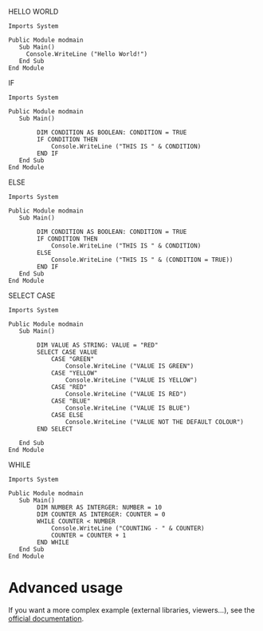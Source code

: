 HELLO WORLD
```vb.net runnable
Imports System

Public Module modmain
   Sub Main()
     Console.WriteLine ("Hello World!")
   End Sub
End Module
```
IF

```vb.net runnable
Imports System

Public Module modmain
   Sub Main()

        DIM CONDITION AS BOOLEAN: CONDITION = TRUE
        IF CONDITION THEN
            Console.WriteLine ("THIS IS " & CONDITION)
        END IF
   End Sub
End Module
```
ELSE

```vb.net runnable
Imports System

Public Module modmain
   Sub Main()

        DIM CONDITION AS BOOLEAN: CONDITION = TRUE
        IF CONDITION THEN
            Console.WriteLine ("THIS IS " & CONDITION)
        ELSE
            Console.WriteLine ("THIS IS " & (CONDITION = TRUE))
        END IF
   End Sub
End Module
```

SELECT CASE

```vb.net runnable
Imports System

Public Module modmain
   Sub Main()

        DIM VALUE AS STRING: VALUE = "RED"
        SELECT CASE VALUE
            CASE "GREEN"
                Console.WriteLine ("VALUE IS GREEN")
            CASE "YELLOW"
                Console.WriteLine ("VALUE IS YELLOW")
            CASE "RED"
                Console.WriteLine ("VALUE IS RED")
            CASE "BLUE"
                Console.WriteLine ("VALUE IS BLUE")
            CASE ELSE
                Console.WriteLine ("VALUE NOT THE DEFAULT COLOUR")
        END SELECT
        
   End Sub
End Module
```

WHILE

```vb.net runnable
Imports System

Public Module modmain
   Sub Main()
        DIM NUMBER AS INTERGER: NUMBER = 10
        DIM COUNTER AS INTERGER: COUNTER = 0
        WHILE COUNTER < NUMBER
            Console.WriteLine ("COUNTING - " & COUNTER)
            COUNTER = COUNTER + 1
        END WHILE
   End Sub
End Module
```



# Advanced usage

If you want a more complex example (external libraries, viewers...), see the [official documentation](https://tech.io/playgrounds/408/tech-io-documentation).
